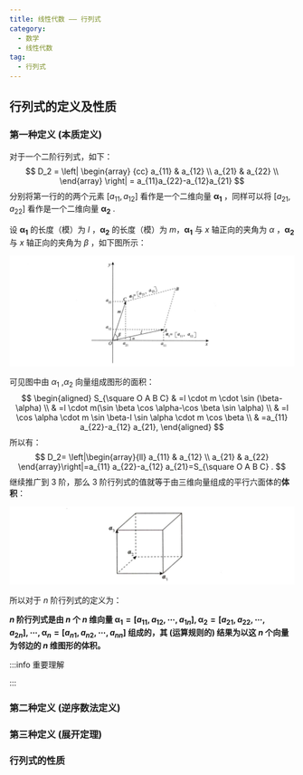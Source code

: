 ```yaml
---
title: 线性代数 —— 行列式
category: 
  - 数学
  - 线性代数
tag: 
  - 行列式
---
```


<!-- more -->



## 行列式的定义及性质

### 第一种定义 (本质定义)

对于一个二阶行列式，如下：
$$
D_2 = \left|
\begin{array}
{cc}
a_{11} & a_{12} \\
a_{21} & a_{22} \\
\end{array}
\right| = a_{11}a_{22}-a_{12}a_{21}
$$
分别将第一行的的两个元素 $[a_{11} , a_{12}]$ 看作是一个二维向量 $\boldsymbol{α_1}$  ，同样可以将 $[a_{21},a_{22}]$ 看作是一个二维向量 $\boldsymbol{α_2}$ .

设 $\boldsymbol{α_1}$ 的长度（模）为 $l$ ，$\boldsymbol{α_2}$ 的长度（模）为 $m$，$\boldsymbol{α_1}$ 与 $x$ 轴正向的夹角为 $α$ ，$\boldsymbol{α_2}$   与 $x$ 轴正向的夹角为 $β$ ，如下图所示：

![image-20221229110008723](./image/image-20221229110008723.png)



可见图中由 $α_1$ ,$α_2$ 向量组成图形的面积：
$$
\begin{aligned}
S_{\square O A B C} & =l \cdot m \cdot \sin (\beta-\alpha) \\
& =l \cdot m(\sin \beta \cos \alpha-\cos \beta \sin \alpha) \\
& =l \cos \alpha \cdot m \sin \beta-l \sin \alpha \cdot m \cos \beta \\
& =a_{11} a_{22}-a_{12} a_{21},
\end{aligned}
$$
 所以有：
$$
D_2=
\left|\begin{array}{ll}
a_{11} & a_{12} \\
a_{21} & a_{22}
\end{array}\right|=a_{11} a_{22}-a_{12} a_{21}=S_{\square O A B C} .
$$
继续推广到 $3$ 阶，那么 $3$ 阶行列式的值就等于由三维向量组成的平行六面体的**体积**：

![image-20221229173945298](./image/image-20221229173945298.png)

所以对于 $n$ 阶行列式的定义为：

**$n$ 阶行列式是由 $n$ 个 $n$ 维向量 $\boldsymbol{\alpha}_{1}=\left[a_{11}, a_{12}, \cdots, a_{1 n}\right], \boldsymbol{\alpha}_{2}=\left[a_{21}, a_{22}, \cdots, a_{2 n}\right], \cdots, \boldsymbol{\alpha}_{n}=\left[a_{n 1}, a_{n 2}, \cdots, a_{nn}\right]$ 组成的，其 (运算规则的) 结果为以这 $n$ 个向量为邻边的 $n$ 维图形的体积。**

:::info 重要理解



:::







### 第二种定义 (逆序数法定义)





### 第三种定义 (展开定理)





### 行列式的性质



